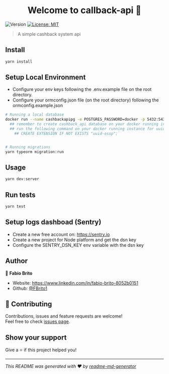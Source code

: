 <h1 align="center">Welcome to callback-api 👋</h1>
<p>
  <img alt="Version" src="https://img.shields.io/badge/version-1.0.0-blue.svg?cacheSeconds=2592000" />
  <a href="#" target="_blank">
    <img alt="License: MIT" src="https://img.shields.io/badge/License-MIT-yellow.svg" />
  </a>
</p>

> A simple cashback system api

## Install

```sh
yarn install
```

## Setup Local Environment

- Configure your env keys following the .env.example file on the root directory.
- Configure your ormconfig.json file (on the root directory) following the ormconfig.example.json

```sh
# Running a local database
docker run --name cashbackapipg -e POSTGRES_PASSWORD=docker -p 5432:5432 -d postgres
  ## remember to create cashback_api database on your docker running instance
  ## run the following command on your docker running instance for uuid support.
    ## CREATE EXTENSION IF NOT EXISTS "uuid-ossp";`


# Running migrations
yarn typeorm migration:run
```

## Usage

```sh
yarn dev:server
```

## Run tests

```sh
yarn test
```

## Setup logs dashboad (Sentry)

- Create a new free account on: https://sentry.io
- Create a new project for Node platform and get the dsn key
- Configure the SENTRY_DSN_KEY env variable with the dsn key

## Author

👤 **Fabio Brito**

- Website: https://www.linkedin.com/in/fabio-brito-8052b0151
- Github: [@FBrito1](https://github.com/FBrito1)

## 🤝 Contributing

Contributions, issues and feature requests are welcome!<br />Feel free to check [issues page](https://github.com/FBrito1/cashback-api/issues).

## Show your support

Give a ⭐️ if this project helped you!

---

_This README was generated with ❤️ by [readme-md-generator](https://github.com/kefranabg/readme-md-generator)_
